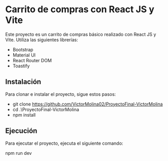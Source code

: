 # Carrito de compras con React JS y Vite

Este proyecto es un carrito de compras básico realizado con React JS y Vite. Utiliza las siguientes librerías:

- Bootstrap
- Material UI
- React Router DOM
- Toastify

## Instalación

Para clonar e instalar el proyecto, sigue estos pasos:

- git clone https://github.com/VictorMolina02/ProyectoFinal-VictorMolina
- cd .\ProyectoFinal-VictorMolina
- npm install

## Ejecución

Para ejecutar el proyecto, ejecuta el siguiente comando:

npm run dev
